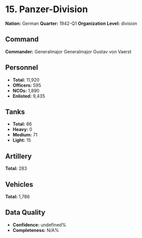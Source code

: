 # 15. Panzer-Division

**Nation:** German
**Quarter:** 1942-Q1
**Organization Level:** division

## Command

**Commander:** Generalmajor Generalmajor Gustav von Vaerst

## Personnel

- **Total:** 11,920
- **Officers:** 595
- **NCOs:** 1,890
- **Enlisted:** 9,435

## Tanks

- **Total:** 86
- **Heavy:** 0
- **Medium:** 71
- **Light:** 15

## Artillery

**Total:** 283

## Vehicles

**Total:** 1,786

## Data Quality

- **Confidence:** undefined%
- **Completeness:** N/A%
